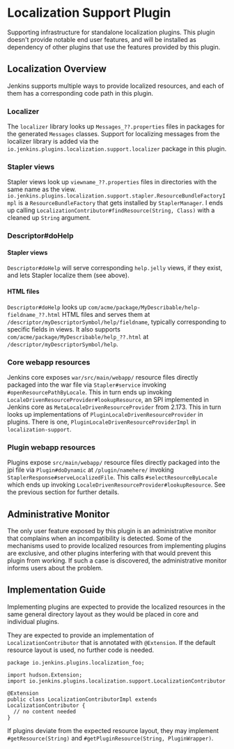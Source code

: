 # Localization Support Plugin

Supporting infrastructure for standalone localization plugins.
This plugin doesn't provide notable end user features, and will be installed as dependency of other plugins that use the features provided by this plugin.

## Localization Overview

Jenkins supports multiple ways to provide localized resources, and each of them has a corresponding code path in this plugin.


### Localizer

The `localizer` library looks up `Messages_??.properties` files in packages for the generated `Messages` classes.
Support for localizing messages from the localizer library is added via the `io.jenkins.plugins.localization.support.localizer` package in this plugin.


### Stapler views

Stapler views look up `viewname_??.properties` files in directories with the same name as the view.
`io.jenkins.plugins.localization.support.stapler.ResourceBundleFactoryImpl` is a `ResourceBundleFactory` that gets installed by `StaplerManager`.
I ends up calling `LocalizationContributor#findResource(String, Class)` with a cleaned up `String` argument.
<!-- TODO details -->
<!-- TODO are localized views (the entire Jelly) a thing, or just resources? -->


### Descriptor#doHelp

#### Stapler views

`Descriptor#doHelp` will serve corresponding `help.jelly` views, if they exist, and lets Stapler localize them (see above).


#### HTML files

`Descriptor#doHelp` looks up `com/acme/package/MyDescribable/help-fieldname_??.html` HTML files and serves them at `/descriptor/myDescriptorSymbol/help/fieldname`, typically corresponding to specific fields in views.
It also supports `com/acme/package/MyDescribable/help_??.html` at `/descriptor/myDescriptorSymbol/help`.


### Core webapp resources

Jenkins core exposes `war/src/main/webapp/` resource files directly packaged into the war file via `Stapler#service` invoking `#openResourcePathByLocale`.
This in turn ends up invoking `LocaleDrivenResourceProvider#lookupResource`, an SPI implemented in Jenkins core as `MetaLocaleDrivenResourceProvider` from 2.173.
This in turn looks up implementations of `PluginLocaleDrivenResourceProvider` in plugins.
There is one, `PluginLocaleDrivenResourceProviderImpl` in `localization-support`.


### Plugin webapp resources

Plugins expose `src/main/webapp/` resource files directly packaged into the jpi file via `Plugin#doDynamic` at `/plugin/namehere/` invoking `StaplerResponse#serveLocalizedFile`.
This calls `#selectResourceByLocale` which ends up invoking `LocaleDrivenResourceProvider#lookupResource`.
See the previous section for further details.



## Administrative Monitor

The only user feature exposed by this plugin is an administrative monitor that complains when an incompatibility is detected.
Some of the mechanisms used to provide localized resources from implementing plugins are exclusive, and other plugins interfering with that would prevent this plugin from working.
If such a case is discovered, the administrative monitor informs users about the problem.



## Implementation Guide

Implementing plugins are expected to provide the localized resources in the same general directory layout as they would be placed in core and individual plugins.

They are expected to provide an implementation of `LocalizationContributor` that is annotated with `@Extension`.
If the default resource layout is used, no further code is needed.

    package io.jenkins.plugins.localization_foo;
    
    import hudson.Extension;
    import io.jenkins.plugins.localization.support.LocalizationContributor
    
    @Extension
    public class LocalizationContributorImpl extends LocalizationContributor {
      // no content needed
    }

If plugins deviate from the expected resource layout, they may implement `#getResource(String)` and `#getPluginResource(String, PluginWrapper)`.
